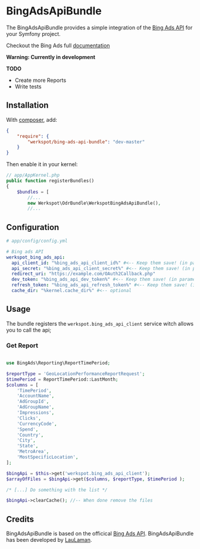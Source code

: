 BingAdsApiBundle
===============
The BingAdsApiBundle provides a simple integration of the [Bing Ads API][bingadsapi] for your Symfony project.

Checkout the Bing Ads full [documentation][bingDocumentation]

**Warning: Currently in development**

**TODO**
- Create more Reports
- Write tests


Installation
------------
With [composer](http://packagist.org), add:

```json
{
    "require": {
        "werkspot/bing-ads-api-bundle": "dev-master"
    }
}
```

Then enable it in your kernel:

```php
// app/AppKernel.php
public function registerBundles()
{
    $bundles = [
        //...
        new Werkspot\OdrBundle\WerkspotBingAdsApiBundle(),
        //...
```
Configuration
-------------
```yaml
# app/config/config.yml

# Bing ads API
werkspot_bing_ads_api:
  api_client_id: "%bing_ads_api_client_id%" #<-- Keep them save! (in parameters.yml)
  api_secret: "%bing_ads_api_client_secret%" #<-- Keep them save! (in parameters.yml)
  redirect_uri: "https://example.com/OAuth2Callback.php"
  dev_token: "%bing_ads_api_dev_token%" #<-- Keep them save! (in parameters.yml)
  refresh_token: "%bing_ads_api_refresh_token%" #<-- Keep them save! (in parameters.yml)
  cache_dir: "%kernel.cache_dir%" #<-- optional
```

Usage
-----

The bundle registers the `werkspot.bing_ads_api_client` service witch allows you to call the api;

### Get Report

```php

use BingAds\Reporting\ReportTimePeriod;

$reportType = 'GeoLocationPerformanceReportRequest';
$timePeriod = ReportTimePeriod::LastMonth;
$columns = [
    'TimePeriod',
    'AccountName',
    'AdGroupId',
    'AdGroupName',
    'Impressions',
    'Clicks',
    'CurrencyCode',
    'Spend',
    'Country',
    'City',
    'State',
    'MetroArea',
    'MostSpecificLocation',
];

$bingApi = $this->get('werkspot.bing_ads_api_client');
$arrayOfFiles = $bingApi->get($columns, $reportType, $timePeriod );

/* [...] Do something with the list */

$bingApi->clearCache(); //-- When done remove the files
```


Credits
-------

BingAdsApiBundle is based on the officical [Bing Ads API][bingadsapi].
BingAdsApiBundle has been developed by [LauLaman][LauLaman].

[bingadsapi]: https://code.msdn.microsoft.com/Bing-Ads-API-Version-9-in-fb27761f
[bingDocumentation]: https://developers.bingads.microsoft.com/
[LauLaman]: https://github.com/LauLaman

